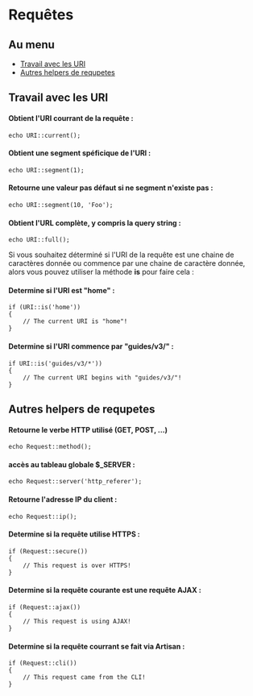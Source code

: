 # Requêtes

## Au menu

- [Travail avec les URI](#working-with-the-uri)
- [Autres helpers de requpetes](#other-request-helpers)

<a name="working-with-the-uri"></a>
## Travail avec les URI

#### Obtient l'URI courrant de la requête :

	echo URI::current();

#### Obtient une segment spéficique de l'URI :

	echo URI::segment(1);

#### Retourne une valeur pas défaut si ne segment n'existe pas :

	echo URI::segment(10, 'Foo');

#### Obtient l'URL complète, y compris la query string :

	echo URI::full();

Si vous souhaitez déterminé si l'URI de la requête est une chaine de caractères donnée ou commence par une chaine de caractère donnée, alors vous pouvez utiliser la méthode **is** pour faire cela :

#### Determine si l'URI est "home" :

	if (URI::is('home'))
	{
		// The current URI is "home"!
	}

#### Determine si l'URI commence par "guides/v3/" :

	if URI::is('guides/v3/*'))
	{
		// The current URI begins with "guides/v3/"!
	}

<a name="other-request-helpers"></a>
## Autres helpers de requpetes

#### Retourne le verbe HTTP utilisé (GET, POST, ...)

	echo Request::method();

#### accès au tableau globale $_SERVER :

	echo Request::server('http_referer');

#### Retourne l'adresse IP du client :

	echo Request::ip();

#### Determine si la requête utilise HTTPS :

	if (Request::secure())
	{
		// This request is over HTTPS!
	}

#### Determine si la requête courante est une requête AJAX :

	if (Request::ajax())
	{
		// This request is using AJAX!
	}

#### Determine si la requête courrant se fait via Artisan :

	if (Request::cli())
	{
		// This request came from the CLI!
	}